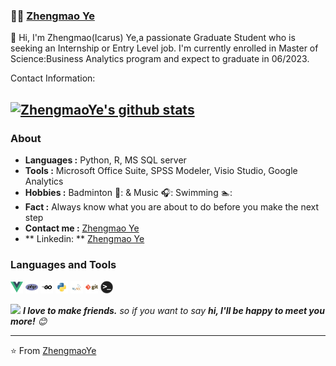 ###  :man_technologist:  [Zhengmao Ye](https://github.com/ZhengmaoYe?tab=projects&type=beta)

👋 Hi, I'm Zhengmao(Icarus) Ye,a passionate Graduate Student who is seeking an Internship or Entry Level job. I'm currently enrolled in Master of Science:Business Analytics program and expect to graduate in 06/2023.

Contact Information:


[![ZhengmaoYe's github stats](https://imwnk-github-stats.vercel.app/api?username=ZhengmaoYe&show_icons=true&title_color=fff&icon_color=79ff97&text_color=9f9f9f&bg_color=151515)](https://github.com/ZhengmaoYe)
---------------------------------------------------------------------------------------------------------------------------------------------------------------------------------


### About
 
-  **Languages :** Python, R, MS SQL server
-  **Tools :** Microsoft Office Suite, SPSS Modeler, Visio Studio, Google Analytics
-  **Hobbies :** Badminton 🏸: & Music 🎧: Swimming 🏊:
-  **Fact :** Always know what you are about to do before you make the next step
-  **Contact me :** [Zhengmao Ye](mailto:zhengmao.ye@du.edu) 
-  ** Linkedin: **  [Zhengmao Ye](https://www.linkedin.com/in/zhengmao-ye/)


### Languages and Tools

<code><img height="20" src="https://raw.githubusercontent.com/github/explore/80688e429a7d4ef2fca1e82350fe8e3517d3494d/topics/vue/vue.png"></code>
<code><img height="20" src="https://raw.githubusercontent.com/github/explore/80688e429a7d4ef2fca1e82350fe8e3517d3494d/topics/php/php.png"></code>
<code><img height="20" src="https://raw.githubusercontent.com/github/explore/80688e429a7d4ef2fca1e82350fe8e3517d3494d/topics/go/go.png"></code>
<code><img height="20" src="https://raw.githubusercontent.com/github/explore/80688e429a7d4ef2fca1e82350fe8e3517d3494d/topics/python/python.png"></code>
<code><img height="20" src="https://raw.githubusercontent.com/github/explore/80688e429a7d4ef2fca1e82350fe8e3517d3494d/topics/mysql/mysql.png"></code>
<code><img height="20" src="https://raw.githubusercontent.com/github/explore/80688e429a7d4ef2fca1e82350fe8e3517d3494d/topics/git/git.png"></code>
<code><img height="20" src="https://raw.githubusercontent.com/github/explore/80688e429a7d4ef2fca1e82350fe8e3517d3494d/topics/terminal/terminal.png"></code>


<img src="https://media.giphy.com/media/LnQjpWaON8nhr21vNW/giphy.gif" width="60"> <em><b>I love to make friends.</b> so if you want to say <b>hi, I'll be happy to meet you more!</b> 😊</em>


---
⭐️ From [ZhengmaoYe](https://github.com/ZhengmaoYe)
